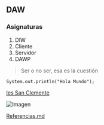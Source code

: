 ## DAW

### Asignaturas

1. DIW
2. Cliente
3. Servidor
4. DAWP

> Ser o no ser, esa es la cuestión

~~~
System.out.println("Hola Mundo"); 
~~~

[Ies San Clemente](https://www.iessanclemente.net/)

![Imagen](https://github.com/javibrenlla/pagina/blob/gh-pages/Dise%C3%B1o-y-desarrollo-de-aplicaciones-web.png)

[Referencias.md](https://javibrenlla.github.io/pagina/referencias)

